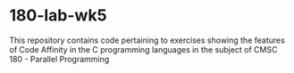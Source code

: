 # 180-lab-wk5
This repository contains code pertaining to exercises showing the features of Code Affinity in the C programming languages in the subject of CMSC 180 - Parallel Programming
